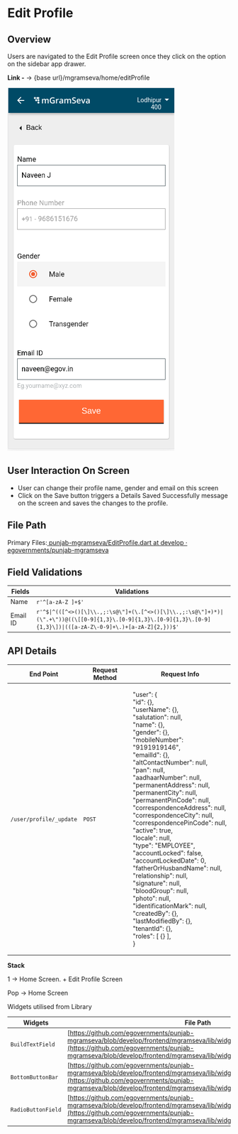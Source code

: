 # Edit Profile

## **Overview**

Users are navigated to the Edit Profile screen once they click on the option on the sidebar app drawer.

**Link -** → {base url}/mgramseva/home/editProfile

![](<../../../../.gitbook/assets/image (145).png>)

## **User Interaction On Screen**

* User can change their profile name, gender and email on this screen
* Click on the Save button triggers a Details Saved Successfully message on the screen and saves the changes to the profile.

## **File Path**

Primary Files:[ <img src="https://github.com/fluidicon.png" alt="" data-size="line">punjab-mgramseva/EditProfile.dart at develop · egovernments/punjab-mgramseva](https://github.com/egovernments/punjab-mgramseva/blob/develop/frontend/mgramseva/lib/screeens/Profile/EditProfile.dart)

## **Field Validations**

| Fields   | Validations                                                                                                                                                          |
| -------- | -------------------------------------------------------------------------------------------------------------------------------------------------------------------- |
| Name     | `r'^[a-zA-Z ]+$'`                                                                                                                                                    |
| Email ID | `r'^$\|^(([^<>()[\]\\.,;:\s@\"]+(\.[^<>()[\]\\.,;:\s@\"]+)*)\|(\".+\"))@((\[[0-9]{1,3}\.[0-9]{1,3}\.[0-9]{1,3}\.[0-9]{1,3}\])\|(([a-zA-Z\-0-9]+\.)+[a-zA-Z]{2,}))$'` |

## **API Details**

| End Point               | Request Method | Request Info                                                                                                                                                                                                                                                                                                                                                                                                                                                                                                                                                                                                                                                                                                                                                                                |
| ----------------------- | -------------- | ------------------------------------------------------------------------------------------------------------------------------------------------------------------------------------------------------------------------------------------------------------------------------------------------------------------------------------------------------------------------------------------------------------------------------------------------------------------------------------------------------------------------------------------------------------------------------------------------------------------------------------------------------------------------------------------------------------------------------------------------------------------------------------------- |
| `/user/profile/_update` | `POST`         | <p>"user": {<br>"id": {},<br>"userName": {},<br>"salutation": null,<br>"name": {},<br>"gender": {},<br>"mobileNumber": "9191919146",<br>"emailId": {},<br>"altContactNumber": null,<br>"pan": null,<br>"aadhaarNumber": null,<br>"permanentAddress": null,<br>"permanentCity": null,<br>"permanentPinCode": null,<br>"correspondenceAddress": null,<br>"correspondenceCity": null,<br>"correspondencePinCode": null,<br>"active": true,<br>"locale": null,<br>"type": "EMPLOYEE",<br>"accountLocked": false,<br>"accountLockedDate": 0,<br>"fatherOrHusbandName": null,<br>"relationship": null,<br>"signature": null,<br>"bloodGroup": null,<br>"photo": null,<br>"identificationMark": null,<br>"createdBy": {},<br>"lastModifiedBy": {},<br>"tenantId": {},<br>"roles": [ {} ],<br>}</p> |

**Stack**

1 → Home Screen. + Edit Profile Screen

Pop → Home Screen

Widgets utilised from Library

| Widgets            | File Path                                                                                                                                                                                                                                              | Description               |
| ------------------ | ------------------------------------------------------------------------------------------------------------------------------------------------------------------------------------------------------------------------------------------------------ | ------------------------- |
| `BuildTextField`   | [https://github.com/egovernments/punjab-mgramseva/blob/develop/frontend/mgramseva/lib/widgets/TextFieldBuilder.dart](https://github.com/egovernments/punjab-mgramseva/blob/develop/frontend/mgramseva/lib/widgets/TextFieldBuilder.dart)               | Text Field                |
| `BottomButtonBar`  | [https://github.com/egovernments/punjab-mgramseva/blob/develop/frontend/mgramseva/lib/widgets/BottonButtonBar.dart](https://github.com/egovernments/punjab-mgramseva/blob/develop/frontend/mgramseva/lib/widgets/BottonButtonBar.dart)                 | Button                    |
| `RadioButtonField` | [https://github.com/egovernments/punjab-mgramseva/blob/develop/frontend/mgramseva/lib/widgets/RadioButtonFieldBuilder.dart](https://github.com/egovernments/punjab-mgramseva/blob/develop/frontend/mgramseva/lib/widgets/RadioButtonFieldBuilder.dart) | Radio Buttons for options |

